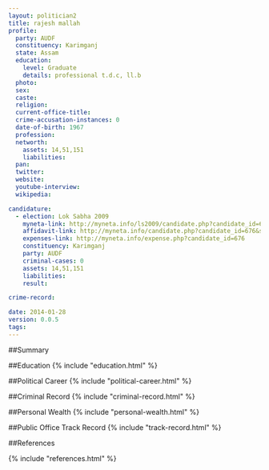 ```yaml
---
layout: politician2
title: rajesh mallah
profile: 
  party: AUDF
  constituency: Karimganj
  state: Assam
  education: 
    level: Graduate
    details: professional t.d.c, ll.b
  photo: 
  sex: 
  caste: 
  religion: 
  current-office-title: 
  crime-accusation-instances: 0
  date-of-birth: 1967
  profession: 
  networth: 
    assets: 14,51,151
    liabilities: 
  pan: 
  twitter: 
  website: 
  youtube-interview: 
  wikipedia: 

candidature: 
  - election: Lok Sabha 2009
    myneta-link: http://myneta.info/ls2009/candidate.php?candidate_id=676
    affidavit-link: http://myneta.info/candidate.php?candidate_id=676&scan=original
    expenses-link: http://myneta.info/expense.php?candidate_id=676
    constituency: Karimganj 
    party: AUDF
    criminal-cases: 0
    assets: 14,51,151
    liabilities: 
    result:  

crime-record: 

date: 2014-01-28
version: 0.0.5
tags: 
---
```

##Summary


##Education
{% include "education.html" %}


##Political Career
{% include "political-career.html" %}


##Criminal Record
{% include "criminal-record.html" %}


##Personal Wealth
{% include "personal-wealth.html" %}


##Public Office Track Record
{% include "track-record.html" %}


##References


{% include "references.html" %}